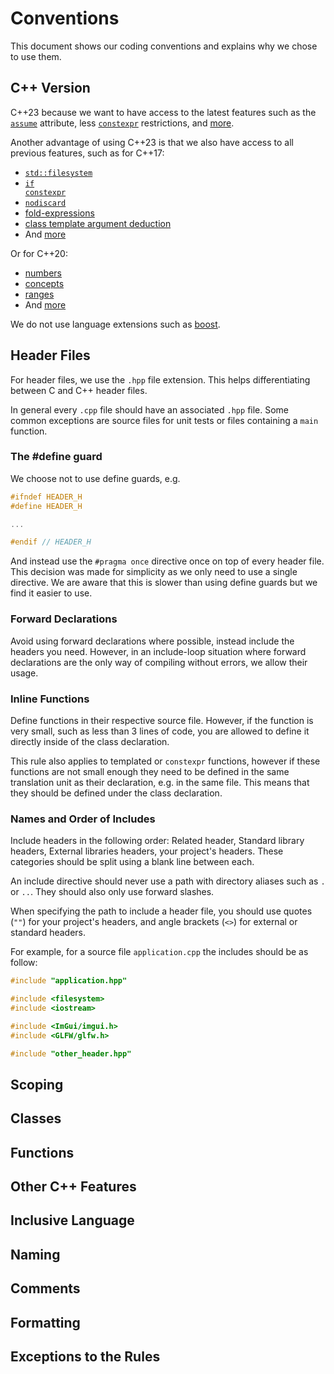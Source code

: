 # Conventions

This document shows our coding conventions and explains why we chose to use them.

## C++ Version

C++23 because we want to have access to the latest features such as the <code>[assume](https://en.cppreference.com/w/cpp/language/attributes/assume)</code> attribute, less <code>[constexpr](https://en.cppreference.com/w/cpp/language/constexpr)</code> restrictions, and [more](https://en.cppreference.com/w/cpp/23).

Another advantage of using C++23 is that we also have access to all previous features, such as for C++17:
- <code>[std::filesystem](https://en.cppreference.com/w/cpp/header/filesystem)</code>
- <code>[if constexpr](https://en.cppreference.com/w/cpp/language/if)</code>
- <code>[nodiscard](https://en.cppreference.com/w/cpp/language/attributes/nodiscard)</code>
- [fold-expressions](https://en.cppreference.com/w/cpp/language/fold)
- [class template argument deduction](https://en.cppreference.com/w/cpp/language/class_template_argument_deduction)
- And [more](https://en.cppreference.com/w/cpp/17)

Or for C++20:
- [numbers](https://en.cppreference.com/w/cpp/header/numbers)
- [concepts](https://en.cppreference.com/w/cpp/header/concepts)
- [ranges](https://en.cppreference.com/w/cpp/header/ranges)
- And [more](https://en.cppreference.com/w/cpp/20)

We do not use language extensions such as [boost](https://www.boost.org/).

## Header Files

For header files, we use the <code>.hpp</code> file extension. This helps differentiating between C and C++ header files.

In general every <code>.cpp</code> file should have an associated <code>.hpp</code> file. Some common exceptions are source files for unit tests or files containing a <code>main</code> function.

### The #define guard

We choose not to use define guards, e.g.
```c++
#ifndef HEADER_H
#define HEADER_H

...

#endif // HEADER_H
```
And instead use the <code>#pragma once</code> directive once on top of every header file. This decision was made for simplicity as we only need to use a single directive. We are aware that this is slower than using define guards but we find it easier to use.

### Forward Declarations

Avoid using forward declarations where possible, instead include the headers you need. However, in an include-loop situation where forward declarations are the only way of compiling without errors, we allow their usage.

### Inline Functions

Define functions in their respective source file. However, if the function is very small, such as less than 3 lines of code, you are allowed to define it directly inside of the class declaration.

This rule also applies to templated or <code>constexpr</code> functions, however if these functions are not small enough they need to be defined in the same translation unit as their declaration, e.g. in the same file. This means that they should be defined under the class declaration.

### Names and Order of Includes

Include headers in the following order: Related header, Standard library headers, External libraries headers, your project's headers. These categories should be split using a blank line between each.

An include directive should never use a path with directory aliases such as <code>.</code> or <code>..</code>. They should also only use forward slashes.

When specifying the path to include a header file, you should use quotes (<code>""</code>) for your project's headers, and angle brackets (<code><></code>) for external or standard headers.

For example, for a source file <code>application.cpp</code> the includes should be as follow:
```c++
#include "application.hpp"

#include <filesystem>
#include <iostream>

#include <ImGui/imgui.h>
#include <GLFW/glfw.h>

#include "other_header.hpp"
```

## Scoping



## Classes

## Functions

## Other C++ Features

## Inclusive Language

## Naming

## Comments

## Formatting

## Exceptions to the Rules
